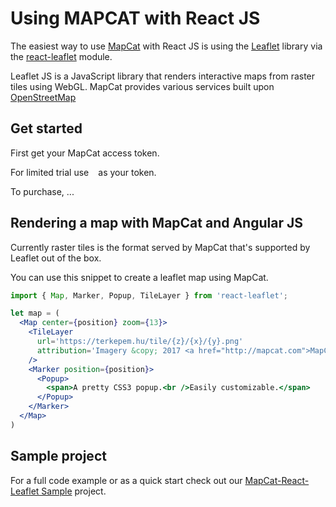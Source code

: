 # Using MAPCAT with React JS

The easiest way to use [MapCat](https://mapcat.com) with React JS is using the [Leaflet](http://leafletjs.com/) library via the  [react-leaflet](https://github.com/PaulLeCam/react-leaflet) module.

Leaflet JS is a JavaScript library that renders interactive maps from raster tiles using WebGL. 
MapCat provides various services built upon [OpenStreetMap](http://openstreetmap.org)

## Get started

First get your MapCat access token.

For limited trial use ``` ``` as your token.

To purchase, ...

## Rendering a map with MapCat and Angular JS


Currently raster tiles is the format served by MapCat that's supported by Leaflet out of the box.

You can use this snippet to create a leaflet map using MapCat.

```jsx
import { Map, Marker, Popup, TileLayer } from 'react-leaflet';

let map = (
  <Map center={position} zoom={13}>
    <TileLayer
      url='https://terkepem.hu/tile/{z}/{x}/{y}.png'
      attribution='Imagery &copy; 2017 <a href="http://mapcat.com">MapCat</a>, Map data &copy; <a href="http://osm.org/copyright">OpenStreetMap</a contributors'
    />
    <Marker position={position}>
      <Popup>
        <span>A pretty CSS3 popup.<br />Easily customizable.</span>
      </Popup>
    </Marker>
  </Map>
)
```

## Sample project

For a full code example or as a quick start check out our [MapCat-React-Leaflet Sample](https://github.com/MapCat-Com/mapcat-react-leaflet) project.





